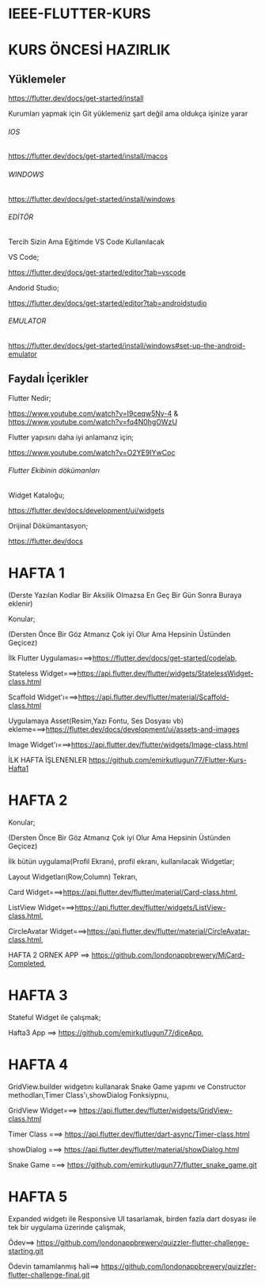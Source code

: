 # IEEE-FLUTTER-KURS





# KURS ÖNCESİ HAZIRLIK

## Yüklemeler
https://flutter.dev/docs/get-started/install

Kurumları yapmak için Git yüklemeniz şart değil ama oldukça işinize yarar
###### IOS

https://flutter.dev/docs/get-started/install/macos

###### WINDOWS

https://flutter.dev/docs/get-started/install/windows

###### EDİTÖR
Tercih Sizin Ama Eğitimde VS Code Kullanılacak 

VS Code;

https://flutter.dev/docs/get-started/editor?tab=vscode

Andorid Studio;

https://flutter.dev/docs/get-started/editor?tab=androidstudio

###### EMULATOR
https://flutter.dev/docs/get-started/install/windows#set-up-the-android-emulator

## Faydalı İçerikler
Flutter Nedir;

https://www.youtube.com/watch?v=I9ceqw5Ny-4 & https://www.youtube.com/watch?v=fq4N0hgOWzU

Flutter yapısını daha iyi anlamanız için;

https://www.youtube.com/watch?v=O2YE9IYwCoc

###### Flutter Ekibinin dökümanları

Widget Kataloğu;

https://flutter.dev/docs/development/ui/widgets

Orijinal Dökümantasyon;

https://flutter.dev/docs



# HAFTA 1
(Derste Yazılan Kodlar Bir Aksilik Olmazsa En Geç Bir Gün Sonra Buraya eklenir)

Konular;

(Dersten Önce Bir Göz Atmanız Çok iyi Olur Ama Hepsinin Üstünden Geçicez)

  İlk Flutter Uygulaması===>https://flutter.dev/docs/get-started/codelab,
  
  Stateless Widget===>https://api.flutter.dev/flutter/widgets/StatelessWidget-class.html

  Scaffold Widget'ı===>https://api.flutter.dev/flutter/material/Scaffold-class.html
  
  Uygulamaya Asset(Resim,Yazı Fontu, Ses Dosyası vb) ekleme===>https://flutter.dev/docs/development/ui/assets-and-images

  Image Widget'ı===>https://api.flutter.dev/flutter/widgets/Image-class.html
  
  
  İLK HAFTA İŞLENENLER https://github.com/emirkutlugun77/Flutter-Kurs-Hafta1
  
  
# HAFTA 2


Konular;

(Dersten Önce Bir Göz Atmanız Çok iyi Olur Ama Hepsinin Üstünden Geçicez)

  İlk bütün uygulama(Profil Ekranı), profil ekranı, kullanılacak Widgetlar;
  
  Layout Widgetları(Row,Column) Tekrarı,
  
  Card Widget===>https://api.flutter.dev/flutter/material/Card-class.html,
 
  ListView Widget===>https://api.flutter.dev/flutter/widgets/ListView-class.html,
  
  CircleAvatar Widget===>https://api.flutter.dev/flutter/material/CircleAvatar-class.html,
  
  HAFTA 2 ORNEK APP ==> https://github.com/londonappbrewery/MiCard-Completed,
  
 # HAFTA 3
 
  Stateful Widget ile çalışmak;
 
  Hafta3 App ==>  https://github.com/emirkutlugun77/diceApp,
  
  
 # HAFTA 4
 GridView.builder widgetını kullanarak Snake Game yapımı ve Constructor methodları,Timer Class'ı,showDialog Fonksiypnu,
 
 GridView Widget===> https://api.flutter.dev/flutter/widgets/GridView-class.html
 
 Timer Class    ===> https://api.flutter.dev/flutter/dart-async/Timer-class.html
 
 showDialog     ===> https://api.flutter.dev/flutter/material/showDialog.html
 
 Snake Game     ===> https://github.com/emirkutlugun77/flutter_snake_game.git
 
 
 # HAFTA 5
 Expanded widgetı ile Responsive UI tasarlamak, birden fazla dart dosyası ile tek bir uygulama üzerinde çalışmak,
 
 Ödev==> https://github.com/londonappbrewery/quizzler-flutter-challenge-starting.git
 
 Ödevin tamamlanmış hali==> https://github.com/londonappbrewery/quizzler-flutter-challenge-final.git
 
 
 
 
 
  

